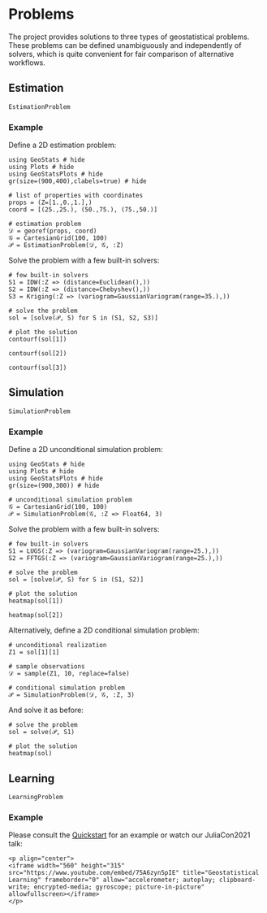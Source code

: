 # Problems

The project provides solutions to three types of geostatistical problems.
These problems can be defined unambiguously and independently of solvers,
which is quite convenient for fair comparison of alternative workflows.

## Estimation

```@docs
EstimationProblem
```

### Example

Define a 2D estimation problem:

```@example estimation
using GeoStats # hide
using Plots # hide
using GeoStatsPlots # hide
gr(size=(900,400),clabels=true) # hide

# list of properties with coordinates
props = (Z=[1.,0.,1.],)
coord = [(25.,25.), (50.,75.), (75.,50.)]

# estimation problem
𝒟 = georef(props, coord)
𝒢 = CartesianGrid(100, 100)
𝒫 = EstimationProblem(𝒟, 𝒢, :Z)
```

Solve the problem with a few built-in solvers:

```@example estimation
# few built-in solvers
S1 = IDW(:Z => (distance=Euclidean(),))
S2 = IDW(:Z => (distance=Chebyshev(),))
S3 = Kriging(:Z => (variogram=GaussianVariogram(range=35.),))

# solve the problem
sol = [solve(𝒫, S) for S in (S1, S2, S3)]

# plot the solution
contourf(sol[1])
```

```@example estimation
contourf(sol[2])
```

```@example estimation
contourf(sol[3])
```

## Simulation

```@docs
SimulationProblem
```

### Example

Define a 2D unconditional simulation problem:

```@example simulation
using GeoStats # hide
using Plots # hide
using GeoStatsPlots # hide
gr(size=(900,300)) # hide

# unconditional simulation problem
𝒢 = CartesianGrid(100, 100)
𝒫 = SimulationProblem(𝒢, :Z => Float64, 3)
```

Solve the problem with a few built-in solvers:

```@example simulation
# few built-in solvers
S1 = LUGS(:Z => (variogram=GaussianVariogram(range=25.),))
S2 = FFTGS(:Z => (variogram=GaussianVariogram(range=25.),))

# solve the problem
sol = [solve(𝒫, S) for S in (S1, S2)]

# plot the solution
heatmap(sol[1])
```

```@example simulation
heatmap(sol[2])
```

Alternatively, define a 2D conditional simulation problem:

```@example simulation
# unconditional realization
Z1 = sol[1][1]

# sample observations
𝒟 = sample(Z1, 10, replace=false)

# conditional simulation problem
𝒫 = SimulationProblem(𝒟, 𝒢, :Z, 3)
```

And solve it as before:

```@example simulation
# solve the problem
sol = solve(𝒫, S1)

# plot the solution
heatmap(sol)
```

## Learning

```@docs
LearningProblem
```

### Example

Please consult the [Quickstart](quickstart.md) for an example or
watch our JuliaCon2021 talk:

```@raw html
<p align="center">
<iframe width="560" height="315" src="https://www.youtube.com/embed/75A6zyn5pIE" title="Geostatistical Learning" frameborder="0" allow="accelerometer; autoplay; clipboard-write; encrypted-media; gyroscope; picture-in-picture" allowfullscreen></iframe>
</p>
```
